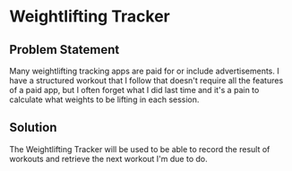 # Weightlifting Tracker

## Problem Statement
Many weightlifting tracking apps are paid for or include advertisements. I have a structured workout that I follow that doesn't require all the features of a paid app, but I often forget what I did last time and it's a pain to calculate what weights to be lifting in each session.

## Solution
The Weightlifting Tracker will be used to be able to record the result of workouts and retrieve the next workout I'm due to do.
